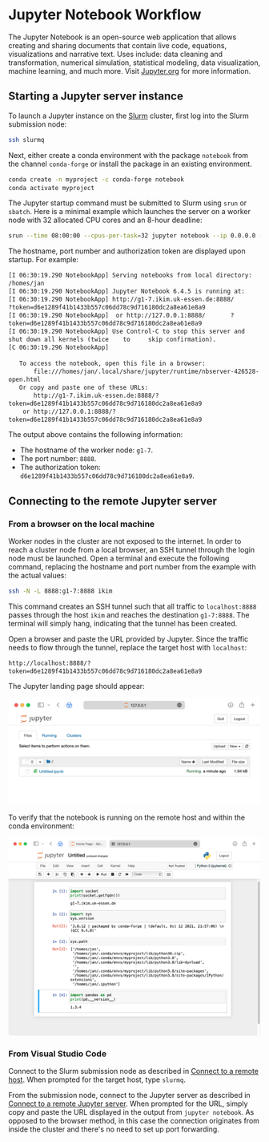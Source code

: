 # Jupyter Notebook Workflow

The Jupyter Notebook is an open-source web application that allows creating and sharing documents that contain live code, equations, visualizations and narrative text. Uses include: data cleaning and transformation, numerical simulation, statistical modeling, data visualization, machine learning, and much more. Visit [Jupyter.org](https://jupyter.org) for more information.

## Starting a Jupyter server instance

To launch a Jupyter instance on the [Slurm](./slurm.md) cluster, first log into the Slurm submission node:

```sh
ssh slurmq
```

Next, either create a conda environment with the package `notebook` from the channel `conda-forge` or install the package in an existing environment.

```sh
conda create -n myproject -c conda-forge notebook
conda activate myproject
```

The Jupyter startup command must be submitted to Slurm using `srun` or `sbatch`. Here is a minimal example which launches the server on a worker node with 32 allocated CPU cores and an 8-hour deadline:

```sh
srun --time 08:00:00 --cpus-per-task=32 jupyter notebook --ip 0.0.0.0 --no-browser
```

The hostname, port number and authorization token are displayed upon startup. For example:

```text
[I 06:30:19.290 NotebookApp] Serving notebooks from local directory: /homes/jan
[I 06:30:19.290 NotebookApp] Jupyter Notebook 6.4.5 is running at:
[I 06:30:19.290 NotebookApp] http://g1-7.ikim.uk-essen.de:8888/       ?token=d6e1289f41b1433b557c06dd78c9d716180dc2a8ea61e8a9
[I 06:30:19.290 NotebookApp]  or http://127.0.0.1:8888/       ?token=d6e1289f41b1433b557c06dd78c9d716180dc2a8ea61e8a9
[I 06:30:19.290 NotebookApp] Use Control-C to stop this server and shut down all kernels (twice    to     skip confirmation).
[C 06:30:19.296 NotebookApp]

   To access the notebook, open this file in a browser:
       file:///homes/jan/.local/share/jupyter/runtime/nbserver-426528-open.html
   Or copy and paste one of these URLs:
       http://g1-7.ikim.uk-essen.de:8888/?token=d6e1289f41b1433b557c06dd78c9d716180dc2a8ea61e8a9
    or http://127.0.0.1:8888/?token=d6e1289f41b1433b557c06dd78c9d716180dc2a8ea61e8a9
```

The output above contains the following information:

- The hostname of the worker node: `g1-7`.
- The port number: `8888`.
- The authorization token: `d6e1289f41b1433b557c06dd78c9d716180dc2a8ea61e8a9`.

## Connecting to the remote Jupyter server

### From a browser on the local machine

Worker nodes in the cluster are not exposed to the internet. In order to reach a cluster node from a local browser, an SSH tunnel through the login node must be launched. Open a terminal and execute the following command, replacing the hostname and port number from the example with the actual values:

```sh
ssh -N -L 8888:g1-7:8888 ikim
```

This command creates an SSH tunnel such that all traffic to `localhost:8888` passes through the host `ikim` and reaches the destination `g1-7:8888`. The terminal will simply hang, indicating that the tunnel has been created.

Open a browser and paste the URL provided by Jupyter. Since the traffic needs to flow through the tunnel, replace the target host with `localhost`:

```text
http://localhost:8888/?token=d6e1289f41b1433b557c06dd78c9d716180dc2a8ea61e8a9
```

The Jupyter landing page should appear:

![Jupyter home](./assets/jupyter-home.png)

To verify that the notebook is running on the remote host and within the conda environment:

![Jupyter home](./assets/jupyter-notebook.png)

### From Visual Studio Code

Connect to the Slurm submission node as described in [Connect to a remote host][vscode-docs-connect-ssh-host]. When prompted for the target host, type `slurmq`.

From the submission node, connect to the Jupyter server as described in [Connect to a remote Jupyter server][vscode-docs-remote-jupyter]. When prompted for the URL, simply copy and paste the URL displayed in the output from `jupyter notebook`. As opposed to the browser method, in this case the connection originates from inside the cluster and there's no need to set up port forwarding.

[vscode-docs-connect-ssh-host]: https://code.visualstudio.com/docs/remote/ssh#_connect-to-a-remote-host
[vscode-docs-remote-jupyter]: https://code.visualstudio.com/docs/datascience/jupyter-notebooks#_connect-to-a-remote-jupyter-server
